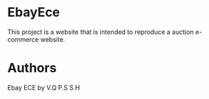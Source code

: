 # EbayEce

This project is a website that is intended to reproduce a auction e-commerce website.

# Authors

Ebay ECE by V.Q P.S S.H
